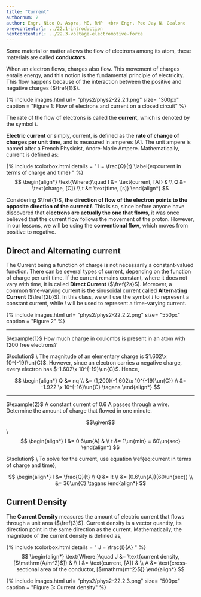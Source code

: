 ```yaml
---
title: "Current"
authornum: 2
author: Engr. Nico O. Aspra, ME, RMP  <br> Engr. Pee Jay N. Gealone
prevcontenturl: ../22.1-introduction
nextcontenturl: ../22.3-voltage-electromotive-force
---
```







Some material or matter allows the flow of electrons among its atom, these materials are called **conductors**.

When an electron flows, charges also flow. This movement of charges entails energy, and this notion is the fundamental principle of electricity. This flow happens because of the interaction between the positive and negative charges ($\fref{1}$). 


{% include images.html 
    url= "phys2/phys2-22.2.1.png" 
    size= "300px"
    caption = "Figure 1: Flow of electrons and current on a closed circuit"
%}




The rate of the flow of electrons is called the **current**, which is denoted by the symbol $I$. 

**Electric current** or simply, current, is defined as the **rate of change of charges per unit tim**e, and is measured in amperes [A].
The unit ampere is named after a French Physicist, Andre-Marie Ampere. Mathematically, current is defined as:

{% include tcolorbox.html 
    details = "
        I = \frac{Q}{t}
        \label{eq:current in terms of charge and time}
    "
%}
$$
\begin{align*}
	\text{Where:}\quad I &= \text{current, [A]} & \\
		Q &= \text{charge, [C]} \\
		t &= \text{time, [s]}
\end{align*}
$$



Considering $\fref{1}$, **the direction of flow of the electron points to the opposite direction of the current $I$**. This is so, since before anyone have discovered that **electrons are actually the one that flows**, it was once believed that the current flow follows the movement of the proton. However, in our lessons, we will be using the **conventional flow**, which moves from positive to negative.




## Direct and Alternating current
The Current being a function of charge is not necessarily a constant-valued function. There can be several types of current, depending on the function of charge per unit time. If the current remains constant, where it does not vary with time, it is called **Direct Current** ($\fref{2a}$). Moreover, a common time-varying current is the sinusoidal current called **Alternating Current** ($\fref{2b}$). In this class, we will use the symbol $I$  to represent a constant current, while $i$ will be used to represent a time-varying current.


{% include images.html 
    url= "phys2/phys2-22.2.2.png" 
    size= "550px"
    caption = "Figure 2"
%}






---
$\example{1}$ 
How much charge in coulombs is present in an atom with 1200 free electrons?


$\solution$ \\
The magnitude of an elementary charge is $1.602\x 10^{-19}\un{C}$. However, since an electron carries a negative charge, every electron has $-1.602\x 10^{-19}\un{C}$. Hence,

$$
\begin{align*}
	Q &= nq \\
	&= (1,200)(-1.602\x 10^{-19}\un{C}) \\
	&= -1.922 \x 10^{-16}\un{C}		\tagans
\end{align*}
$$



---
$\example{2}$
A constant current of 0.6 A passes through a wire. Determine the amount of charge that flowed in  one minute.

$$\given$$ \\
$$
\begin{align*}
	I &= 0.6\un{A} & \\
	t &= 1\un{min} = 60\un{sec}
\end{align*}
$$


$\solution$ \\
To solve for the current, use equation \ref{eq:current in terms of charge and time},

$$
\begin{align*}
	I &= \frac{Q}{t} \\
	Q &= It \\
	&= (0.6\un{A})(60\un{sec}) \\
	&= 36\un{C}		\tagans
\end{align*}
$$


## Current Density
The **Current Density** measures the amount of electric current that flows through a unit area ($\fref{3}$). Current density is a vector quantity, its direction point in the same direction as the current.
Mathematically, the magnitude of the current density is defined as, 

{% include tcolorbox.html
    details = "
        J = \frac{I}{A}
    "
%}
$$
\begin{align*}
	\text{Where:}\quad J &= \text{current density, [$\mathrm{A/m^2}$]} & \\
		I &= \text{current, [A]} & \\
		A &= \text{cross-sectional area of the conductor, [$\mathrm{m^2}$]}
\end{align*}
$$


{% include images.html 
    url= "phys2/phys2-22.2.3.png" 
    size= "500px"
    caption = "Figure 3: Current density"
%}